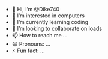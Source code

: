 - 👋 Hi, I’m @Dike740
- 👀 I’m interested in computers 
- 🌱 I’m currently learning coding
- 💞️ I’m looking to collaborate on loads
- 📫 How to reach me ...
- 😄 Pronouns: ...
- ⚡ Fun fact: ...

<!---
Dike740/Dike740 is a ✨ special ✨ repository because its `README.md` (this file) appears on your GitHub profile.
You can click the Preview link to take a look at your changes.
--->
